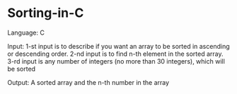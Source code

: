 # Sorting-in-C

Language: C

Input: 1-st input is to describe if you want an array to be sorted in ascending or descending order.
2-nd input is to find n-th element in the sorted array.
3-rd input is any number of integers (no more than 30 integers), which will be sorted

Output: A sorted array and the n-th number in the array
